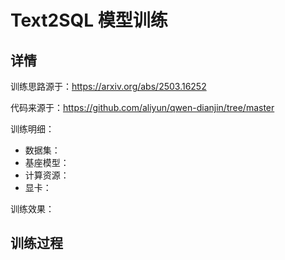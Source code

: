 # Text2SQL 模型训练

## 详情
训练思路源于：https://arxiv.org/abs/2503.16252

代码来源于：https://github.com/aliyun/qwen-dianjin/tree/master

训练明细：
- 数据集：
- 基座模型：
- 计算资源：
- 显卡：

训练效果：

## 训练过程